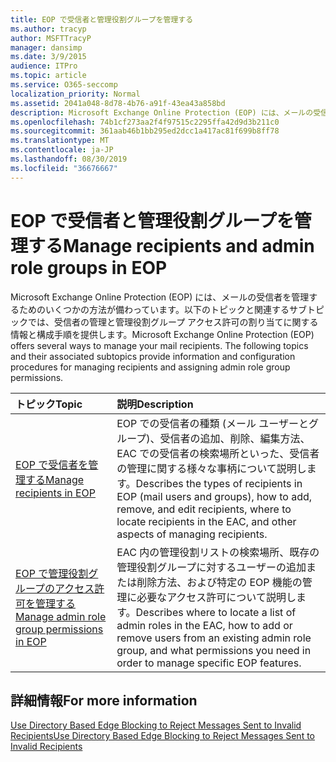 ```yaml
---
title: EOP で受信者と管理役割グループを管理する
ms.author: tracyp
author: MSFTTracyP
manager: dansimp
ms.date: 3/9/2015
audience: ITPro
ms.topic: article
ms.service: O365-seccomp
localization_priority: Normal
ms.assetid: 2041a048-8d78-4b76-a91f-43ea43a858bd
description: Microsoft Exchange Online Protection (EOP) には、メールの受信者を管理するためのいくつかの方法が備わっています。以下のトピックと関連するサブトピックでは、受信者の管理と管理役割グループ アクセス許可の割り当てに関する情報と構成手順を提供します。
ms.openlocfilehash: 74b1cf273aa2f4f97515c2295ffa42d9d3b211c0
ms.sourcegitcommit: 361aab46b1bb295ed2dcc1a417ac81f699b8ff78
ms.translationtype: MT
ms.contentlocale: ja-JP
ms.lasthandoff: 08/30/2019
ms.locfileid: "36676667"
---
```

# <a name="manage-recipients-and-admin-role-groups-in-eop"></a><span data-ttu-id="21df5-104">EOP で受信者と管理役割グループを管理する</span><span class="sxs-lookup"><span data-stu-id="21df5-104">Manage recipients and admin role groups in EOP</span></span>

<span data-ttu-id="21df5-p102">Microsoft Exchange Online Protection (EOP) には、メールの受信者を管理するためのいくつかの方法が備わっています。以下のトピックと関連するサブトピックでは、受信者の管理と管理役割グループ アクセス許可の割り当てに関する情報と構成手順を提供します。</span><span class="sxs-lookup"><span data-stu-id="21df5-p102">Microsoft Exchange Online Protection (EOP) offers several ways to manage your mail recipients. The following topics and their associated subtopics provide information and configuration procedures for managing recipients and assigning admin role group permissions.</span></span>
  
|<span data-ttu-id="21df5-107">**トピック**</span><span class="sxs-lookup"><span data-stu-id="21df5-107">**Topic**</span></span>|<span data-ttu-id="21df5-108">**説明**</span><span class="sxs-lookup"><span data-stu-id="21df5-108">**Description**</span></span>|
|:-----|:-----|
|[<span data-ttu-id="21df5-109">EOP で受信者を管理する</span><span class="sxs-lookup"><span data-stu-id="21df5-109">Manage recipients in EOP</span></span>](manage-recipients-in-eop.md)|<span data-ttu-id="21df5-110">EOP での受信者の種類 (メール ユーザーとグループ)、受信者の追加、削除、編集方法、EAC での受信者の検索場所といった、受信者の管理に関する様々な事柄について説明します。</span><span class="sxs-lookup"><span data-stu-id="21df5-110">Describes the types of recipients in EOP (mail users and groups), how to add, remove, and edit recipients, where to locate recipients in the EAC, and other aspects of managing recipients.</span></span>|
|[<span data-ttu-id="21df5-111">EOP で管理役割グループのアクセス許可を管理する</span><span class="sxs-lookup"><span data-stu-id="21df5-111">Manage admin role group permissions in EOP</span></span>](manage-admin-role-group-permissions-in-eop.md)|<span data-ttu-id="21df5-112">EAC 内の管理役割リストの検索場所、既存の管理役割グループに対するユーザーの追加または削除方法、および特定の EOP 機能の管理に必要なアクセス許可について説明します。</span><span class="sxs-lookup"><span data-stu-id="21df5-112">Describes where to locate a list of admin roles in the EAC, how to add or remove users from an existing admin role group, and what permissions you need in order to manage specific EOP features.</span></span>|

## <a name="for-more-information"></a><span data-ttu-id="21df5-113">詳細情報</span><span class="sxs-lookup"><span data-stu-id="21df5-113">For more information</span></span>

[<span data-ttu-id="21df5-114">Use Directory Based Edge Blocking to Reject Messages Sent to Invalid Recipients</span><span class="sxs-lookup"><span data-stu-id="21df5-114">Use Directory Based Edge Blocking to Reject Messages Sent to Invalid Recipients</span></span>](https://docs.microsoft.com/exchange/mail-flow-best-practices/use-directory-based-edge-blocking)

